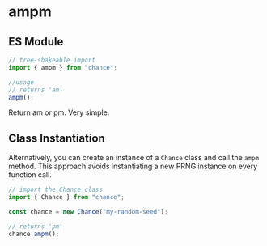 # ampm

## ES Module

```ts
// tree-shakeable import
import { ampm } from "chance";

//usage
// returns 'am'
ampm();
```

Return am or pm. Very simple.

## Class Instantiation

Alternatively, you can create an instance of a `Chance` class and call the `ampm` method.
This approach avoids instantiating a new PRNG instance on every function call.

```ts
// import the Chance class
import { Chance } from "chance";

const chance = new Chance("my-random-seed");

// returns 'pm'
chance.ampm();
```
